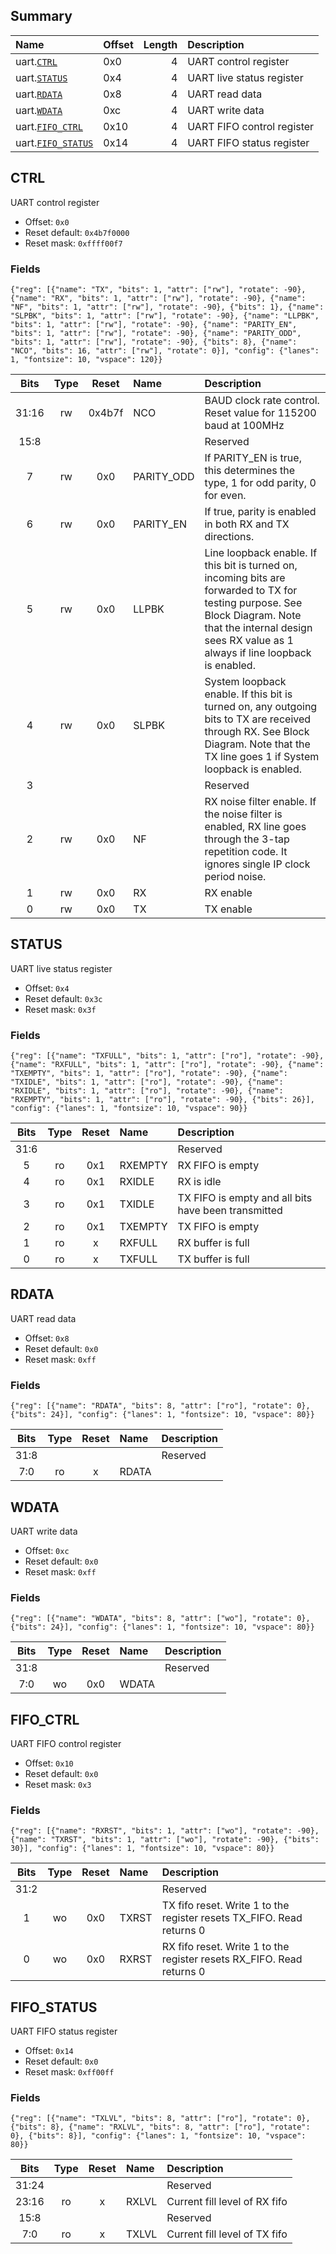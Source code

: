 ## Summary

| Name                               | Offset   |   Length | Description                |
|:-----------------------------------|:---------|---------:|:---------------------------|
| uart.[`CTRL`](#ctrl)               | 0x0      |        4 | UART control register      |
| uart.[`STATUS`](#status)           | 0x4      |        4 | UART live status register  |
| uart.[`RDATA`](#rdata)             | 0x8      |        4 | UART read data             |
| uart.[`WDATA`](#wdata)             | 0xc      |        4 | UART write data            |
| uart.[`FIFO_CTRL`](#fifo_ctrl)     | 0x10     |        4 | UART FIFO control register |
| uart.[`FIFO_STATUS`](#fifo_status) | 0x14     |        4 | UART FIFO status register  |

## CTRL
UART control register
- Offset: `0x0`
- Reset default: `0x4b7f0000`
- Reset mask: `0xffff00f7`

### Fields

```wavejson
{"reg": [{"name": "TX", "bits": 1, "attr": ["rw"], "rotate": -90}, {"name": "RX", "bits": 1, "attr": ["rw"], "rotate": -90}, {"name": "NF", "bits": 1, "attr": ["rw"], "rotate": -90}, {"bits": 1}, {"name": "SLPBK", "bits": 1, "attr": ["rw"], "rotate": -90}, {"name": "LLPBK", "bits": 1, "attr": ["rw"], "rotate": -90}, {"name": "PARITY_EN", "bits": 1, "attr": ["rw"], "rotate": -90}, {"name": "PARITY_ODD", "bits": 1, "attr": ["rw"], "rotate": -90}, {"bits": 8}, {"name": "NCO", "bits": 16, "attr": ["rw"], "rotate": 0}], "config": {"lanes": 1, "fontsize": 10, "vspace": 120}}
```

|  Bits  |  Type  |  Reset  | Name       | Description                                                                                                                                                                                                    |
|:------:|:------:|:-------:|:-----------|:---------------------------------------------------------------------------------------------------------------------------------------------------------------------------------------------------------------|
| 31:16  |   rw   | 0x4b7f  | NCO        | BAUD clock rate control. Reset value for 115200 baud at 100MHz                                                                                                                                                 |
|  15:8  |        |         |            | Reserved                                                                                                                                                                                                       |
|   7    |   rw   |   0x0   | PARITY_ODD | If PARITY_EN is true, this determines the type, 1 for odd parity, 0 for even.                                                                                                                                  |
|   6    |   rw   |   0x0   | PARITY_EN  | If true, parity is enabled in both RX and TX directions.                                                                                                                                                       |
|   5    |   rw   |   0x0   | LLPBK      | Line loopback enable. If this bit is turned on, incoming bits are forwarded to TX for testing purpose. See Block Diagram. Note that the internal design sees RX value as 1 always if line loopback is enabled. |
|   4    |   rw   |   0x0   | SLPBK      | System loopback enable. If this bit is turned on, any outgoing bits to TX are received through RX. See Block Diagram. Note that the TX line goes 1 if System loopback is enabled.                              |
|   3    |        |         |            | Reserved                                                                                                                                                                                                       |
|   2    |   rw   |   0x0   | NF         | RX noise filter enable. If the noise filter is enabled, RX line goes through the 3-tap repetition code. It ignores single IP clock period noise.                                                               |
|   1    |   rw   |   0x0   | RX         | RX enable                                                                                                                                                                                                      |
|   0    |   rw   |   0x0   | TX         | TX enable                                                                                                                                                                                                      |

## STATUS
UART live status register
- Offset: `0x4`
- Reset default: `0x3c`
- Reset mask: `0x3f`

### Fields

```wavejson
{"reg": [{"name": "TXFULL", "bits": 1, "attr": ["ro"], "rotate": -90}, {"name": "RXFULL", "bits": 1, "attr": ["ro"], "rotate": -90}, {"name": "TXEMPTY", "bits": 1, "attr": ["ro"], "rotate": -90}, {"name": "TXIDLE", "bits": 1, "attr": ["ro"], "rotate": -90}, {"name": "RXIDLE", "bits": 1, "attr": ["ro"], "rotate": -90}, {"name": "RXEMPTY", "bits": 1, "attr": ["ro"], "rotate": -90}, {"bits": 26}], "config": {"lanes": 1, "fontsize": 10, "vspace": 90}}
```

|  Bits  |  Type  |  Reset  | Name    | Description                                         |
|:------:|:------:|:-------:|:--------|:----------------------------------------------------|
|  31:6  |        |         |         | Reserved                                            |
|   5    |   ro   |   0x1   | RXEMPTY | RX FIFO is empty                                    |
|   4    |   ro   |   0x1   | RXIDLE  | RX is idle                                          |
|   3    |   ro   |   0x1   | TXIDLE  | TX FIFO is empty and all bits have been transmitted |
|   2    |   ro   |   0x1   | TXEMPTY | TX FIFO is empty                                    |
|   1    |   ro   |    x    | RXFULL  | RX buffer is full                                   |
|   0    |   ro   |    x    | TXFULL  | TX buffer is full                                   |

## RDATA
UART read data
- Offset: `0x8`
- Reset default: `0x0`
- Reset mask: `0xff`

### Fields

```wavejson
{"reg": [{"name": "RDATA", "bits": 8, "attr": ["ro"], "rotate": 0}, {"bits": 24}], "config": {"lanes": 1, "fontsize": 10, "vspace": 80}}
```

|  Bits  |  Type  |  Reset  | Name   | Description   |
|:------:|:------:|:-------:|:-------|:--------------|
|  31:8  |        |         |        | Reserved      |
|  7:0   |   ro   |    x    | RDATA  |               |

## WDATA
UART write data
- Offset: `0xc`
- Reset default: `0x0`
- Reset mask: `0xff`

### Fields

```wavejson
{"reg": [{"name": "WDATA", "bits": 8, "attr": ["wo"], "rotate": 0}, {"bits": 24}], "config": {"lanes": 1, "fontsize": 10, "vspace": 80}}
```

|  Bits  |  Type  |  Reset  | Name   | Description   |
|:------:|:------:|:-------:|:-------|:--------------|
|  31:8  |        |         |        | Reserved      |
|  7:0   |   wo   |   0x0   | WDATA  |               |

## FIFO_CTRL
UART FIFO control register
- Offset: `0x10`
- Reset default: `0x0`
- Reset mask: `0x3`

### Fields

```wavejson
{"reg": [{"name": "RXRST", "bits": 1, "attr": ["wo"], "rotate": -90}, {"name": "TXRST", "bits": 1, "attr": ["wo"], "rotate": -90}, {"bits": 30}], "config": {"lanes": 1, "fontsize": 10, "vspace": 80}}
```

|  Bits  |  Type  |  Reset  | Name   | Description                                                           |
|:------:|:------:|:-------:|:-------|:----------------------------------------------------------------------|
|  31:2  |        |         |        | Reserved                                                              |
|   1    |   wo   |   0x0   | TXRST  | TX fifo reset. Write 1 to the register resets TX_FIFO. Read returns 0 |
|   0    |   wo   |   0x0   | RXRST  | RX fifo reset. Write 1 to the register resets RX_FIFO. Read returns 0 |

## FIFO_STATUS
UART FIFO status register
- Offset: `0x14`
- Reset default: `0x0`
- Reset mask: `0xff00ff`

### Fields

```wavejson
{"reg": [{"name": "TXLVL", "bits": 8, "attr": ["ro"], "rotate": 0}, {"bits": 8}, {"name": "RXLVL", "bits": 8, "attr": ["ro"], "rotate": 0}, {"bits": 8}], "config": {"lanes": 1, "fontsize": 10, "vspace": 80}}
```

|  Bits  |  Type  |  Reset  | Name   | Description                   |
|:------:|:------:|:-------:|:-------|:------------------------------|
| 31:24  |        |         |        | Reserved                      |
| 23:16  |   ro   |    x    | RXLVL  | Current fill level of RX fifo |
|  15:8  |        |         |        | Reserved                      |
|  7:0   |   ro   |    x    | TXLVL  | Current fill level of TX fifo |

